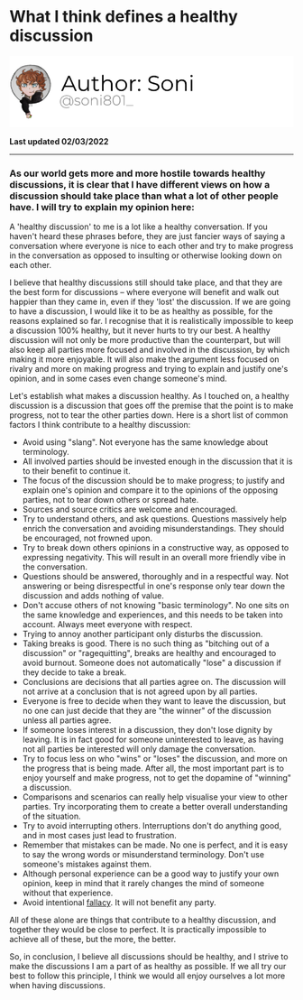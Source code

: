 # What I think defines a healthy discussion

[![Author](/assets/images/authors/Soni.png)](https://twitter.com/soni801_)

**Last updated 02/03/2022**

---

### As our world gets more and more hostile towards healthy discussions, it is clear that I have different views on how a discussion should take place than what a lot of other people have. I will try to explain my opinion here:

A 'healthy discussion' to me is a lot like a healthy conversation. If you haven't heard these phrases before, they are
just fancier ways of saying a conversation where everyone is nice to each other and try to make progress in the
conversation as opposed to insulting or otherwise looking down on each other.

I believe that healthy discussions still should take place, and that they are the best form for discussions – where
everyone will benefit and walk out happier than they came in, even if they 'lost' the discussion. If we are going to
have a discussion, I would like it to be as healthy as possible, for the reasons explained so far. I recognise that it
is realistically impossible to keep a discussion 100% healthy, but it never hurts to try our best. A healthy discussion
will not only be more productive than the counterpart, but will also keep all parties more focused and involved in the
discussion, by which making it more enjoyable. It will also make the argument less focused on rivalry and more on making
progress and trying to explain and justify one's opinion, and in some cases even change someone's mind.

Let's establish what makes a discussion healthy. As I touched on, a healthy discussion is a discussion that goes off the
premise that the point is to make progress, not to tear the other parties down. Here is a short list of common factors I
think contribute to a healthy discussion:

 - Avoid using "slang". Not everyone has the same knowledge about terminology.
 - All involved parties should be invested enough in the discussion that it is to their benefit to continue it.
 - The focus of the discussion should be to make progress; to justify and explain one's opinion and compare it to the
opinions of the opposing parties, not to tear down others or spread hate.
 - Sources and source critics are welcome and encouraged.
 - Try to understand others, and ask questions. Questions massively help enrich the conversation and avoiding
misunderstandings. They should be encouraged, not frowned upon.
 - Try to break down others opinions in a constructive way, as opposed to expressing negativity. This will result in an
overall more friendly vibe in the conversation.
 - Questions should be answered, thoroughly and in a respectful way. Not answering or being disrespectful in one's
response only tear down the discussion and adds nothing of value.
 - Don't accuse others of not knowing "basic terminology". No one sits on the same knowledge and experiences, and this
needs to be taken into account. Always meet everyone with respect.
 - Trying to annoy another participant only disturbs the discussion.
 - Taking breaks is good. There is no such thing as "bitching out of a discussion" or "ragequitting", breaks are healthy
and encouraged to avoid burnout. Someone does not automatically "lose" a discussion if they decide to take a break.
 - Conclusions are decisions that all parties agree on. The discussion will not arrive at a conclusion that is not
agreed upon by all parties.
 - Everyone is free to decide when they want to leave the discussion, but no one can just decide that they are "the
winner" of the discussion unless all parties agree.
 - If someone loses interest in a discussion, they don't lose dignity by leaving. It is in fact good for someone
uninterested to leave, as having not all parties be interested will only damage the conversation.
 - Try to focus less on who "wins" or "loses" the discussion, and more on the progress that is being made. After all,
the most important part is to enjoy yourself and make progress, not to get the dopamine of "winning" a discussion.
 - Comparisons and scenarios can really help visualise your view to other parties. Try incorporating them to create a
better overall understanding of the situation.
 - Try to avoid interrupting others. Interruptions don't do anything good, and in most cases just lead to frustration.
 - Remember that mistakes can be made. No one is perfect, and it is easy to say the wrong words or misunderstand
terminology. Don't use someone's mistakes against them.
 - Although personal experience can be a good way to justify your own opinion, keep in mind that it rarely changes the
mind of someone without that experience.
 - Avoid intentional [fallacy](https://en.wikipedia.org/wiki/Fallacy). It will not benefit any party.

All of these alone are things that contribute to a healthy discussion, and together they would be close to perfect. It
is practically impossible to achieve all of these, but the more, the better.

So, in conclusion, I believe all discussions should be healthy, and I strive to make the discussions I am a part of as
healthy as possible. If we all try our best to follow this principle, I think we would all enjoy ourselves a lot more
when having discussions.
